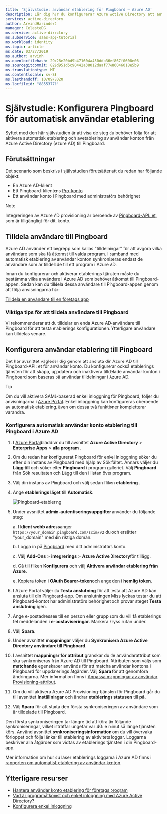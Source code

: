 ```yaml
---
title: 'Självstudie: användar etablering för Pingboard – Azure AD'
description: Lär dig hur du konfigurerar Azure Active Directory att automatiskt etablera och avetablera användar konton till Pingboard.
services: active-directory
author: ArvindHarinder1
manager: CelesteDG
ms.service: active-directory
ms.subservice: saas-app-tutorial
ms.workload: identity
ms.topic: article
ms.date: 03/27/2019
ms.author: arvinh
ms.openlocfilehash: 29e28e20bd9b471604a450ddb36ef867f0608e06
ms.sourcegitcommit: 829d951d5c90442a38012daaf77e86046018e5b9
ms.translationtype: MT
ms.contentlocale: sv-SE
ms.lasthandoff: 10/09/2020
ms.locfileid: "88553770"
---
```

# <a name="tutorial-configure-pingboard-for-automatic-user-provisioning"></a>Självstudie: Konfigurera Pingboard för automatisk användar etablering

Syftet med den här självstudien är att visa de steg du behöver följa för att aktivera automatisk etablering och avetablering av användar konton från Azure Active Directory (Azure AD) till Pingboard.

## <a name="prerequisites"></a>Förutsättningar

Det scenario som beskrivs i självstudien förutsätter att du redan har följande objekt:

* En Azure AD-klient
* Ett Pingboard-klientens [Pro-konto](https://pingboard.com/pricing)
* Ett användar konto i Pingboard med administratörs behörighet

> [!NOTE]
> Integreringen av Azure AD provisioning är beroende av [Pingboard-API: et](https://pingboard.docs.apiary.io/#), som är tillgängligt för ditt konto.

## <a name="assign-users-to-pingboard"></a>Tilldela användare till Pingboard

Azure AD använder ett begrepp som kallas "tilldelningar" för att avgöra vilka användare som ska få åtkomst till valda program. I samband med automatisk etablering av användar konton synkroniseras endast de användare som är tilldelade till ett program i Azure AD. 

Innan du konfigurerar och aktiverar etablerings tjänsten måste du bestämma vilka användare i Azure AD som behöver åtkomst till Pingboard-appen. Sedan kan du tilldela dessa användare till Pingboard-appen genom att följa anvisningarna här:

[Tilldela en användare till en företags app](../manage-apps/assign-user-or-group-access-portal.md)

### <a name="important-tips-for-assigning-users-to-pingboard"></a>Viktiga tips för att tilldela användare till Pingboard

Vi rekommenderar att du tilldelar en enda Azure AD-användare till Pingboard för att testa etablerings konfigurationen. Ytterligare användare kan tilldelas senare.

## <a name="configure-user-provisioning-to-pingboard"></a>Konfigurera användar etablering till Pingboard 

Det här avsnittet vägleder dig genom att ansluta din Azure AD till Pingboard-API: et för användar konto. Du konfigurerar också etablerings tjänsten för att skapa, uppdatera och inaktivera tilldelade användar konton i Pingboard som baseras på användar tilldelningar i Azure AD.

> [!TIP]
> Om du vill aktivera SAML-baserad enkel inloggning för Pingboard, följer du anvisningarna i [Azure Portal](https://portal.azure.com). Enkel inloggning kan konfigureras oberoende av automatisk etablering, även om dessa två funktioner kompletterar varandra.

### <a name="to-configure-automatic-user-account-provisioning-to-pingboard-in-azure-ad"></a>Konfigurera automatisk användar konto etablering till Pingboard i Azure AD

1. I [Azure Portal](https://portal.azure.com)bläddrar du till avsnittet **Azure Active Directory**  >  **Enterprise Apps**  >  **alla program** .

1. Om du redan har konfigurerat Pingboard för enkel inloggning söker du efter din instans av Pingboard med hjälp av Sök fältet. Annars väljer du **Lägg till** och söker efter **Pingboard** i program galleriet. Välj **Pingboard** från Sök resultaten och Lägg till den i listan över program.

1. Välj din instans av Pingboard och välj sedan fliken **etablering** .

1. Ange **etablerings läget** till **Automatisk**.

    ![Pingboard-etablering](./media/pingboard-provisioning-tutorial/pingboardazureprovisioning.png)

1. Under avsnittet **admin-autentiseringsuppgifter** använder du följande steg:

    a. I **klient webb adress**anger `https://your_domain.pingboard.com/scim/v2` du och ersätter "your_domain" med din riktiga domän.

    b. Logga in på [Pingboard](https://pingboard.com/) med ditt administratörs konto.

    c. Välj **Add-Ons**  >  **integrerings**  >  **Azure Active Directory**för tillägg.

    d. Gå till fliken **Konfigurera** och välj **Aktivera användar etablering från Azure**.

    e. Kopiera token i **OAuth Bearer-token**och ange den i **hemlig token**.

1. I Azure Portal väljer du **Testa anslutning** för att testa att Azure AD kan ansluta till din Pingboard-app. Om anslutningen Miss lyckas testar du att Pingboard-kontot har administratörs behörighet och provar steget **Testa anslutning** igen.

1. Ange e-postadressen till en person eller grupp som du vill få etablerings fel meddelanden i **e-postaviseringar**. Markera kryss rutan under.

1. Välj **Spara**.

1. Under avsnittet **mappningar** väljer du **Synkronisera Azure Active Directory användare till Pingboard**.

1. I avsnittet **mappningar för attribut** granskar du de användarattribut som ska synkroniseras från Azure AD till Pingboard. Attributen som väljs som **matchande** egenskaper används för att matcha användar kontona i Pingboard för uppdaterings åtgärder. Välj **Spara** för att genomföra ändringarna. Mer information finns i [Anpassa mappningar av användar Provisioning-attribut](../app-provisioning/customize-application-attributes.md).

1. Om du vill aktivera Azure AD Provisioning-tjänsten för Pingboard går du till avsnittet **Inställningar** och ändrar **etablerings statusen** till **på**.

1. Välj **Spara** för att starta den första synkroniseringen av användare som är tilldelade till Pingboard.

Den första synkroniseringen tar längre tid att köra än följande synkroniseringar, vilket inträffar ungefär var 40: e minut så länge tjänsten körs. Använd avsnittet **synkroniseringsinformation** om du vill övervaka förloppet och följa länkar till etablering av aktivitets loggar. Loggarna beskriver alla åtgärder som vidtas av etablerings tjänsten i din Pingboard-app.

Mer information om hur du läser etablerings loggarna i Azure AD finns i [rapporten om automatisk etablering av användar konton](../app-provisioning/check-status-user-account-provisioning.md).

## <a name="additional-resources"></a>Ytterligare resurser

* [Hantera användar konto etablering för företags program](../app-provisioning/configure-automatic-user-provisioning-portal.md)
* [Vad är programåtkomst och enkel inloggning med Azure Active Directory?](../manage-apps/what-is-single-sign-on.md)
* [Konfigurera enkel inloggning](pingboard-tutorial.md)
